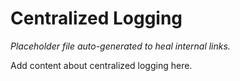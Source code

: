 # Centralized Logging

*Placeholder file auto-generated to heal internal links.*

Add content about centralized logging here.